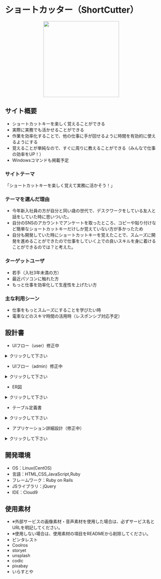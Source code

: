 # ショートカッター（ShortCutter）
<div align="center">
  <img width="250" height="250" src="https://user-images.githubusercontent.com/100746049/170950750-dfeeaf4f-4c2d-48ba-a552-fe96cff10cfa.png">
</div>


## サイト概要
 - ショートカットキーを楽しく覚えることができる
 - 実際に実務でも活かせることができる
 - 作業を効率化することで、他の仕事に手が回せるように時間を有効的に使えるようにする
 - 覚えることが単純なので、すぐに周りに教えることができる（みんなで仕事の効率をUP！）
 - Windowsコマンドも掲載予定
### サイトテーマ
「ショートカットキーを楽しく覚えて実務に活かそう！」

### テーマを選んだ理由
 - 今年新入社員の方が自分と同い歳の世代で、デスクワークをしている友人と話をしていた時に思いついた。
 - 自分のSNSのアカウントでアンケートを取ったところ、コピーや貼り付けなど簡単なショートカットキーだけしか覚えていない方が多かったため
 - 自分も開発していた時にショートカットキーを覚えたことで、スムーズに開発を進めることができたので仕事をしていく上での良いスキルを身に着けることができるのでは？と考えた。

### ターゲットユーザ
 - 若手（入社3年未満の方）
 - 最近パソコンに触れた方
 - もっと仕事を効率化して生産性を上げたい方

### 主な利用シーン
 - 仕事をもっとスムーズにすることを学びたい時
 - 電車などのスキマ時間の活用時（レスポンシブ対応予定）

## 設計書
- UIフロー（user）修正中</br>
<details>
  <summary>クリックして下さい</summary>

  

</details>

- UIフロー（admin）修正中</br>
<details>
  <summary>クリックして下さい</summary>

  

</details>

- ER図</br>
<details>
  <summary>クリックして下さい</summary>

 <img width="860" alt="shortcutter_ER図" src="https://user-images.githubusercontent.com/100746049/170949521-d57fddb4-3cf7-438f-815a-7229a3b193f5.png">  

</details>

- テーブル定義書</br>
<details>
  <summary>クリックして下さい</summary>

 <img width="909" alt="shortcutter_テーブル定義書①" src="https://user-images.githubusercontent.com/100746049/170949611-be5a404a-5abf-4427-a5ad-75f2cb9faf40.png">
 <img width="909" alt="shortcutter_テーブル定義書②" src="https://user-images.githubusercontent.com/100746049/170949709-8ce3c99e-e7f5-4d18-845f-13f7212e081a.png">
 <img width="906" alt="shortcutter_テーブル定義書③" src="https://user-images.githubusercontent.com/100746049/170949803-47132d52-3740-4a83-897d-7feb4df333e4.png">

</details>

- アプリケーション詳細設計（修正中）</br>
<details>
  <summary>クリックして下さい</summary>

  

</details>

## 開発環境
- OS：Linux(CentOS)
- 言語：HTML,CSS,JavaScript,Ruby
- フレームワーク：Ruby on Rails
- JSライブラリ：jQuery
- IDE：Cloud9

## 使用素材
- ※外部サービスの画像素材・音声素材を使用した場合は、必ずサービス名とURLを明記してください。
- ※使用しない場合は、使用素材の項目をREADMEから削除してください。
- ピンタレスト
- Coolros
- storyet
- unsplash
- codic
- pixabay
- いらすとや
